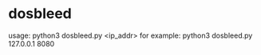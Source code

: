 # dosbleed
usage: python3 dosbleed.py <ip_addr> <port>
for example: python3 dosbleed.py 127.0.0.1 8080
